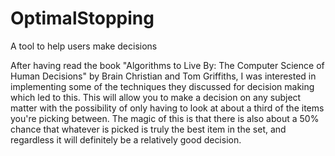 # OptimalStopping
 A tool to help users make decisions
 
 After having read the book "Algorithms to Live By: The Computer Science of Human Decisions" by Brain Christian and Tom Griffiths, I was interested in implementing some of the techniques they discussed for decision making which led to this. This will allow you to make a decision on any subject matter with the possibility of only having to look at about a third of the items you're picking between. The magic of this is that there is also about a 50% chance that whatever is picked is truly the best item in the set, and regardless it will definitely be a relatively good decision.
